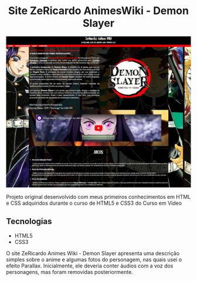 
<h1 style = "text-align: center">Site ZeRicardo AnimesWiki - Demon Slayer</h1>

<img src = "imagens/print-site.png"></img>

 <p>Projeto original desenvolvido com meus primeiros conhecimentos em HTML e CSS adquiridos durante o curso de HTML5 e CSS3 do Curso em Vídeo</p>

 <h2>Tecnologias</h2>
 <ul>
    <li>HTML5
    <li>CSS3
 </ul>

O site ZeRicardo Animes Wiki - Demon Slayer apresenta uma descrição simples sobre o anime e algumas fotos do personagem, nas quais usei o efeito Parallax. Inicialmente, ele deveria conter áudios com a voz dos personagens, mas foram removidas posteriormente.

